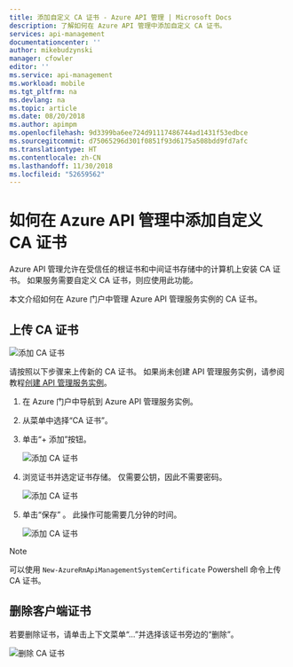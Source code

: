 ```yaml
---
title: 添加自定义 CA 证书 - Azure API 管理 | Microsoft Docs
description: 了解如何在 Azure API 管理中添加自定义 CA 证书。
services: api-management
documentationcenter: ''
author: mikebudzynski
manager: cfowler
editor: ''
ms.service: api-management
ms.workload: mobile
ms.tgt_pltfrm: na
ms.devlang: na
ms.topic: article
ms.date: 08/20/2018
ms.author: apimpm
ms.openlocfilehash: 9d3399ba6ee724d91117486744ad1431f53edbce
ms.sourcegitcommit: d75065296d301f0851f93d6175a508bdd9fd7afc
ms.translationtype: HT
ms.contentlocale: zh-CN
ms.lasthandoff: 11/30/2018
ms.locfileid: "52659562"
---
```

# <a name="how-to-add-a-custom-ca-certificate-in-azure-api-management"></a>如何在 Azure API 管理中添加自定义 CA 证书

Azure API 管理允许在受信任的根证书和中间证书存储中的计算机上安装 CA 证书。 如果服务需要自定义 CA 证书，则应使用此功能。

本文介绍如何在 Azure 门户中管理 Azure API 管理服务实例的 CA 证书。

## <a name="step1"> </a>上传 CA 证书

![添加 CA 证书](media/api-management-howto-ca-certificates/00.png)

请按照以下步骤来上传新的 CA 证书。 如果尚未创建 API 管理服务实例，请参阅教程[创建 API 管理服务实例](get-started-create-service-instance.md)。

1. 在 Azure 门户中导航到 Azure API 管理服务实例。

2. 从菜单中选择“CA 证书”。

3. 单击“+ 添加”按钮。  

    ![添加 CA 证书](media/api-management-howto-ca-certificates/01.png)  

4. 浏览证书并选定证书存储。 仅需要公钥，因此不需要密码。

    ![添加 CA 证书](media/api-management-howto-ca-certificates/02.png)  

5. 单击“保存” 。 此操作可能需要几分钟的时间。

    ![添加 CA 证书](media/api-management-howto-ca-certificates/03.png)  

> [!NOTE]
> 可以使用 `New-AzureRmApiManagementSystemCertificate` Powershell 命令上传 CA 证书。

## <a name="step1a"> </a>删除客户端证书

若要删除证书，请单击上下文菜单“...”并选择该证书旁边的“删除”。

![删除 CA 证书](media/api-management-howto-ca-certificates/04.png)  

[Upload a CA certificate]: #step1
[Delete a CA certificate]: #step1a